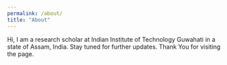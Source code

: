 ```yaml
---
permalink: /about/
title: "About"
---
```


Hi, I am a research scholar at Indian Institute of Technology Guwahati in a state of Assam, India. Stay tuned for further updates. Thank You for visiting the page.
